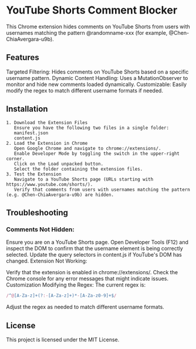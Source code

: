 # YouTube Shorts Comment Blocker
This Chrome extension hides comments on YouTube Shorts from users with usernames matching the pattern @randomname-xxx (for example, @Chen-ChiaAvergara-u9b).

## Features
Targeted Filtering: Hides comments on YouTube Shorts based on a specific username pattern.
Dynamic Content Handling: Uses a MutationObserver to monitor and hide new comments loaded dynamically.
Customizable: Easily modify the regex to match different username formats if needed.
## Installation
    1. Download the Extension Files
       Ensure you have the following two files in a single folder:
       manifest.json
       content.js
    2. Load the Extension in Chrome
       Open Google Chrome and navigate to chrome://extensions/.
       Enable Developer Mode by toggling the switch in the upper-right corner.
       Click on the Load unpacked button.
       Select the folder containing the extension files.
    3. Test the Extension
       Navigate to a YouTube Shorts page (URLs starting with https://www.youtube.com/shorts/).
       Verify that comments from users with usernames matching the pattern (e.g. @Chen-ChiaAvergara-u9b) are hidden.


## Troubleshooting
### Comments Not Hidden:
Ensure you are on a YouTube Shorts page.
Open Developer Tools (F12) and inspect the DOM to confirm that the username element is being correctly selected.
Update the query selectors in content.js if YouTube's DOM has changed.
Extension Not Working:

Verify that the extension is enabled in chrome://extensions/.
Check the Chrome console for any error messages that might indicate issues.
Customization
Modifying the Regex:
The current regex is:
```js
/^@[A-Za-z]+(?:-[A-Za-z]+)*-[A-Za-z0-9]+$/
```
Adjust the regex as needed to match different username formats.
## License
This project is licensed under the MIT License.